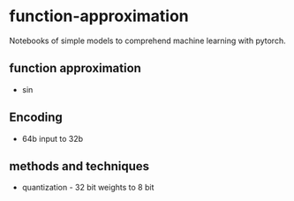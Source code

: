 # function-approximation

Notebooks of simple models to comprehend
machine learning with pytorch.

## function approximation
- sin

## Encoding
- 64b input to 32b 

## methods and techniques
- quantization - 32 bit weights to 8 bit